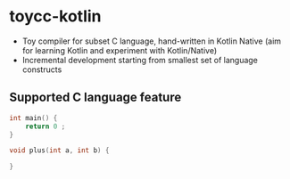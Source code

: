 # toycc-kotlin
- Toy compiler for subset C language, hand-written in Kotlin Native (aim for learning Kotlin and experiment with Kotlin/Native)
- Incremental development starting from smallest set of language constructs

## Supported C language feature

```c
int main() {
    return 0 ;
}

void plus(int a, int b) {

}
```

